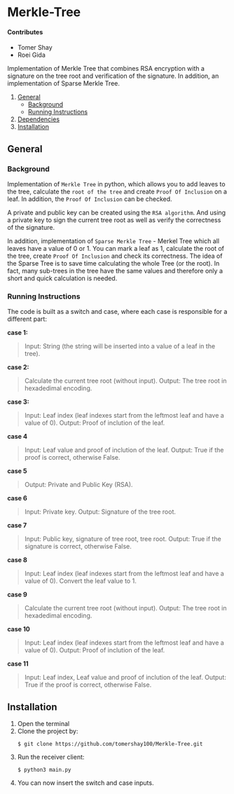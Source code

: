 # Merkle-Tree

#### Contributes

* Tomer Shay
* Roei Gida

Implementation of Merkle Tree that combines RSA encryption with a signature on the tree root and verification of the signature. In addition, an implementation of Sparse Merkle Tree.

1. [General](#General)
    - [Background](#background)
    - [Running Instructions](https://github.com/tomershay100/Merkle-Tree/blob/main/README.md#running-instructions)
2. [Dependencies](#dependencies)
3. [Installation](#installation)

## General

### Background
Implementation of ```Merkle Tree``` in python, which allows you to add leaves to the tree, calculate the ```root of the tree``` and create ```Proof Of Inclusion``` on a leaf. In addition, the ```Proof Of Inclusion``` can be checked.

A private and public key can be created using the ```RSA algorithm```. And using a private key to sign the current tree root as well as verify the correctness of the signature.

In addition, implementation of ```Sparse Merkle Tree``` - Merkel Tree which all leaves have a value of 0 or 1. You can mark a leaf as 1, calculate the root of the tree, create ```Proof Of Inclusion``` and check its correctness. The idea of the Sparse Tree is to save time calculating the whole Tree (or the root). In fact, many sub-trees in the tree have the same values and therefore only a short and quick calculation is needed.

### Running Instructions

The code is built as a switch and case, where each case is responsible for a different part:

**case 1:**
> Input: String (the string will be inserted into a value of a leaf in the tree).

**case 2:**
> Calculate the current tree root (without input).
> Output: The tree root in hexadedimal encoding.

**case 3:**
> Input: Leaf index (leaf indexes start from the leftmost leaf and have a value of 0).
> Output: Proof of inclution of the leaf.

**case 4**
> Input: Leaf value and proof of inclution of the leaf.
> Output: True if the proof is correct, otherwise False.

**case 5**
> Output: Private and Public Key (RSA).

**case 6**
> Input: Private key.
> Output: Signature of the tree root.

**case 7**
> Input: Public key, signature of tree root, tree root.
> Output: True if the signature is correct, otherwise False.

**case 8**
> Input: Leaf index (leaf indexes start from the leftmost leaf and have a value of 0).
> Convert the leaf value to 1.

**case 9**
> Calculate the current tree root (without input).
> Output: The tree root in hexadedimal encoding.

**case 10**
> Input: Leaf index (leaf indexes start from the leftmost leaf and have a value of 0).
> Output: Proof of inclution of the leaf.

**case 11**
> Input: Leaf index, Leaf value and proof of inclution of the leaf.
> Output: True if the proof is correct, otherwise False.

## Installation

1. Open the terminal
2. Clone the project by:
	```
	$ git clone https://github.com/tomershay100/Merkle-Tree.git
	```	
3. Run the receiver client:
	```
	$ python3 main.py
	 ```
4. You can now insert the switch and case inputs.

